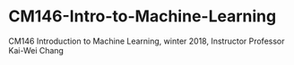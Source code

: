 # CM146-Intro-to-Machine-Learning
CM146 Introduction to Machine Learning, winter 2018, Instructor Professor Kai-Wei Chang
